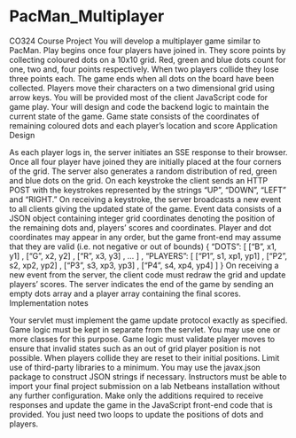# PacMan_Multiplayer

CO324 Course Project
You will develop a multiplayer game similar to PacMan. Play begins once four players have joined in. They score points by collecting coloured dots on a 10x10 grid. Red, green and blue dots count for one, two and, four points respectively. When two players collide they lose three points each. The game ends when all dots on the board have been collected.
Players move their characters on a two dimensional grid using arrow keys. You will be provided most of the client JavaScript code for game play. Your will design and code the backend logic to maintain the current state of the game. Game state consists of the coordinates of remaining coloured dots and each player’s location and score
Application Design

As each player logs in, the server initiates an SSE response to their browser. Once all four player have joined they are initially placed at the four corners of the grid. The server also generates a random distribution of red, green and blue dots on the grid.
On each keystroke the client sends an HTTP POST with the keystrokes represented by  the strings “UP”, “DOWN”, “LEFT” and “RIGHT.” On receiving a keystroke, the server broadcasts a new event to all clients giving the updated state of the game. Event data consists of a JSON object containing integer grid coordinates denoting the position of the remaining dots and, players’ scores and coordinates. Player and dot coordinates may appear in any order, but the game front-end may assume that they are valid (i.e. not negative or out of bounds)
{ 
 “DOTS”: [
   [“B”, x1, y1] , [“G”, x2, y2] ,  [“R”, x3, y3] , … 
 ] , 
 “PLAYERS”: [ 
   [“P1”, s1, xp1, yp1] , [“P2”, s2, xp2, yp2] , 
   [“P3”, s3, xp3, yp3] , [“P4”, s4, xp4, yp4]
 ] 
}
On receiving a new event from the server, the client code must redraw the grid and update players’ scores. The server indicates the end of the game by sending an empty dots array and a player array containing the final scores.
Implementation notes

Your servlet must implement the game update protocol exactly as specified. Game logic must be kept in separate from the servlet. You may use one or more classes for this purpose.
Game logic must validate player moves to ensure that invalid states such as an out of grid player position is not possible. When players collide they are reset to their initial positions.
Limit use of third-party libraries to a minimum. You may use the javax.json package to construct JSON strings if necessary. Instructors must be able to import your final project submission on a lab Netbeans installation without any further configuration.
Make only the additions required to receive responses and update the game in the JavaScript front-end code that is provided. You just need two loops to update the positions of dots and players.
